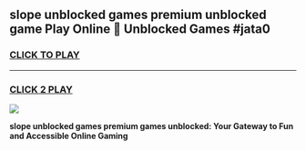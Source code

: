
## slope unblocked games premium unblocked game Play Online 👋 Unblocked Games #jata0
<h3>
<a href="https://premium.freeplayer.one?title=slope_unblocked_games_premium&ref=21F">CLICK TO PLAY</a></h3>
<hr>

<h3>
<a href="https://premium.freeplayer.one?title=slope_unblocked_games_premium&ref=21F">CLICK 2 PLAY</a>
  
</h3>

<a href="https://premium.freeplayer.one?title=slope_unblocked_games_premium&ref=21F/"><img src="https://clearcache.store/games.png"></a>


**slope unblocked games premium games unblocked: Your Gateway to Fun and Accessible Online Gaming**
